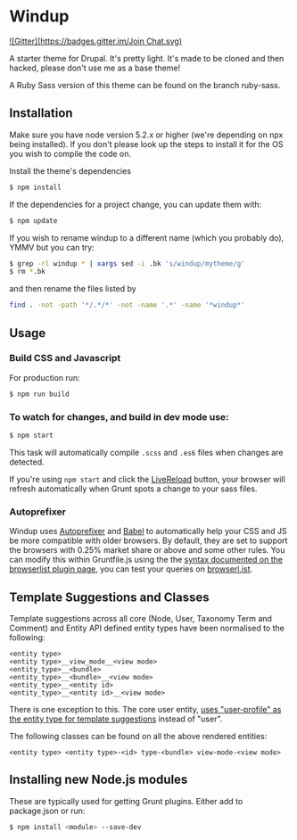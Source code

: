 # Windup
[![Gitter](https://badges.gitter.im/Join Chat.svg)](https://gitter.im/Lullabot/windup?utm_source=badge&utm_medium=badge&utm_campaign=pr-badge&utm_content=badge)

A starter theme for Drupal. It's pretty light. It's made to be cloned and then hacked, please don't use me as a base theme!

A Ruby Sass version of this theme can be found on the branch ruby-sass.

## Installation

Make sure you have node version 5.2.x or higher (we're depending on npx being installed). If you don't please look up the steps to install it for the OS you wish to compile the code on.

Install the theme's dependencies

```bash
$ npm install
```

If the dependencies for a project change, you can update them with:

```bash
$ npm update
```

If you wish to rename windup to a different name (which you probably do), YMMV but you can try:
```bash
$ grep -rl windup * | xargs sed -i .bk 's/windup/mytheme/g'
$ rm *.bk
```

and then rename the files listed by
```bash
find . -not -path '*/.*/*' -not -name '.*' -name '*windup*'
```

## Usage

### Build CSS and Javascript

For production run:
```bash
$ npm run build
```

### To watch for changes, and build in dev mode use:

```bash
$ npm start
```

This task will automatically compile `.scss` and `.es6` files when changes are detected.

If you're using `npm start` and click the [LiveReload](https://chrome.google.com/webstore/detail/livereload/jnihajbhpnppcggbcgedagnkighmdlei?hl=en) button, your browser will refresh automatically when Grunt spots a change to your sass files.

### Autoprefixer

Windup uses [Autoprefixer](https://github.com/postcss/autoprefixer) and [Babel](https://babeljs.io/) to automatically help your CSS and JS be more compatible with older browsers. By default, they are set to support the browsers with 0.25% market share or above and some other rules. You can modify this within Gruntfile.js using the the [syntax documented on the browserlist plugin page](https://github.com/ai/browserslist#queries), you can test your queries on [browserl.ist](http://browserl.ist).

## Template Suggestions and Classes
Template suggestions across all core (Node, User, Taxonomy Term and Comment) and Entity API defined entity types have been normalised to the following:

```
<entity type>
<entity type>__view_mode__<view mode>
<entity_type>__<bundle>
<entity_type>__<bundle>__<view mode>
<entity_type>__<entity id>
<entity_type>__<entity id>__<view mode>
```

There is one exception to this. The core user entity, [uses "user-profile" as the entity type for template suggestions](https://api.drupal.org/api/drupal/modules%21user%21user.module/function/user_view/7) instead of "user".

The following classes can be found on all the above rendered entities:
```
<entity type> <entity type>-<id> type-<bundle> view-mode-<view mode>

```

## Installing new Node.js modules

These are typically used for getting Grunt plugins. Either add to package.json or run:

```bash
$ npm install <module> --save-dev
```
